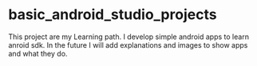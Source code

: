 # basic_android_studio_projects
This project are my Learning path. I develop simple android apps to learn anroid sdk. In the future I will add explanations and 
images to show apps and what they do.

